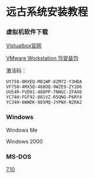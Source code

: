 # 远古系统安装教程

### 虚拟机软件下载

[Vistualbox官网](https://www.virtualbox.org/)

[VMware Workstation 15安装包](https://download3.vmware.com/software/wkst/file/VMware-workstation-full-15.5.0-14665864.exe)

激活码：

```
UY758-0RXEQ-M81WP-8ZM7Z-Y3HDA
VF750-4MX5Q-488DQ-9WZE9-ZY2D6
UU54R-FVD91-488PP-7NNGC-ZFAX6
YC74H-FGF92-081VZ-R5QNG-P6RY4
YC34H-6WWDK-085MQ-JYPNX-NZRA2
```

### Windows

Windows Me

Windows 2000

### MS-DOS

[7.10](dos71.md)

